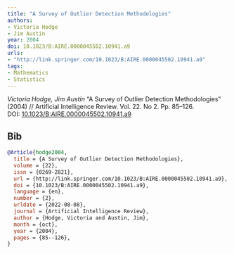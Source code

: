 ```yaml
---
title: "A Survey of Outlier Detection Methodologies"
authors:
- Victoria Hodge
- Jim Austin
year: 2004
doi: 10.1023/B:AIRE.0000045502.10941.a9
urls:
- "http://link.springer.com/10.1023/B:AIRE.0000045502.10941.a9"
tags:
- Mathematics
- Statistics
---
```


<i>Victoria Hodge, Jim Austin</i> <span title="">“A Survey of Outlier Detection Methodologies”</span> (2004) // Artificial Intelligence Review. Vol.&nbsp;22. No&nbsp;2. Pp.&nbsp;85–126. DOI:&nbsp;<a href='https://doi.org/10.1023/B:AIRE.0000045502.10941.a9'>10.1023/B:AIRE.0000045502.10941.a9</a>

## Bib

```bib
@Article{hodge2004,
  title = {A Survey of Outlier Detection Methodologies},
  volume = {22},
  issn = {0269-2821},
  url = {http://link.springer.com/10.1023/B:AIRE.0000045502.10941.a9},
  doi = {10.1023/B:AIRE.0000045502.10941.a9},
  language = {en},
  number = {2},
  urldate = {2022-08-08},
  journal = {Artificial Intelligence Review},
  author = {Hodge, Victoria and Austin, Jim},
  month = {oct},
  year = {2004},
  pages = {85--126},
}
```
